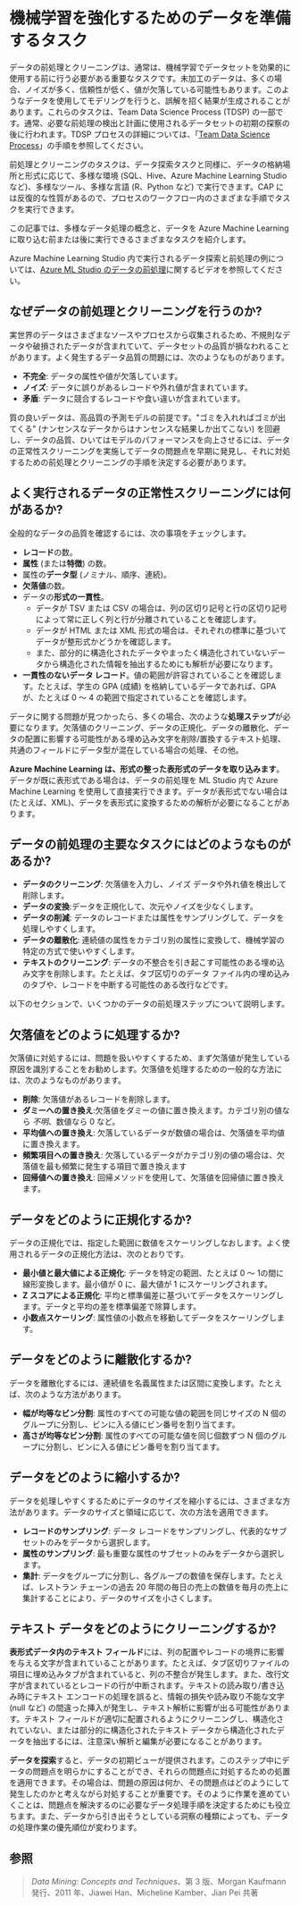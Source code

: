 <properties
	pageTitle="機械学習を強化するためのデータを準備するタスク | Microsoft Azure"
	description="データの前処理とクリーンアップを行って機械学習の準備を整えます。"
	services="machine-learning"
	documentationCenter=""
	authors="bradsev"
	manager="paulettm"
	editor="cgronlun" />

<tags
	ms.service="machine-learning"
	ms.workload="data-services"
	ms.tgt_pltfrm="na"
	ms.devlang="na"
	ms.topic="article"
	ms.date="06/14/2016" 
	ms.author="bradsev" />


# 機械学習を強化するためのデータを準備するタスク

データの前処理とクリーニングは、通常は、機械学習でデータセットを効果的に使用する前に行う必要がある重要なタスクです。未加工のデータは、多くの場合、ノイズが多く、信頼性が低く、値が欠落している可能性もあります。このようなデータを使用してモデリングを行うと、誤解を招く結果が生成されることがあります。これらのタスクは、Team Data Science Process (TDSP) の一部です。通常、必要な前処理の検出と計画に使用されるデータセットの初期の探察の後に行われます。TDSP プロセスの詳細については、「[Team Data Science Process](https://azure.microsoft.com/documentation/learning-paths/cortana-analytics-process/)」の手順を参照してください。

前処理とクリーニングのタスクは、データ探索タスクと同様に、データの格納場所と形式に応じて、多様な環境 (SQL、Hive、Azure Machine Learning Studio など)、多様なツール、多様な言語 (R、Python など) で実行できます。CAP には反復的な性質があるので、プロセスのワークフロー内のさまざまな手順でタスクを実行できます。

この記事では、多様なデータ処理の概念と、データを Azure Machine Learning に取り込む前または後に実行できるさまざまなタスクを紹介します。

Azure Machine Learning Studio 内で実行されるデータ探索と前処理の例については、[Azure ML Studio のデータの前処理](https://azure.microsoft.com/documentation/videos/preprocessing-data-in-azure-ml-studio/)に関するビデオを参照してください。


## なぜデータの前処理とクリーニングを行うのか?

実世界のデータはさまざまなソースやプロセスから収集されるため、不規則なデータや破損されたデータが含まれていて、データセットの品質が損なわれることがあります。よく発生するデータ品質の問題には、次のようなものがあります。

* **不完全**: データの属性や値が欠落しています。
* **ノイズ**: データに誤りがあるレコードや外れ値が含まれています。
* **矛盾**: データに競合するレコードや食い違いが含まれています。

質の良いデータは、高品質の予測モデルの前提です。"ゴミを入れればゴミが出てくる" (ナンセンスなデータからはナンセンスな結果しか出てこない) を回避し、データの品質、ひいてはモデルのパフォーマンスを向上させるには、データの正常性スクリーニングを実施してデータの問題点を早期に発見し、それに対処するための前処理とクリーニングの手順を決定する必要があります。

## よく実行されるデータの正常性スクリーニングには何があるか?

全般的なデータの品質を確認するには、次の事項をチェックします。

* **レコード**の数。
* **属性** (または**特徴**) の数。
* 属性の**データ型** (ノミナル、順序、連続)。
* **欠落値**の数。
* データの**形式の一貫性**。
	* データが TSV または CSV の場合は、列の区切り記号と行の区切り記号によって常に正しく列と行が分離されていることを確認します。
	* データが HTML または XML 形式の場合は、それぞれの標準に基づいてデータが整形式かどうかを確認します。
	* また、部分的に構造化されたデータやまったく構造化されていないデータから構造化された情報を抽出するためにも解析が必要になります。
* **一貫性のないデータ レコード**。値の範囲が許容されていることを確認します。たとえば、学生の GPA (成績) を格納しているデータであれば、GPA が、たとえば 0 ～ 4 の範囲で指定されていることを確認します。

データに関する問題が見つかったら、多くの場合、次のような**処理ステップ**が必要になります。欠落値のクリーニング、データの正規化、データの離散化、データの配置に影響する可能性がある埋め込み文字を削除/置換するテキスト処理、共通のフィールドにデータ型が混在している場合の処理、その他。

**Azure Machine Learning は、形式の整った表形式のデータを取り込みます**。データが既に表形式である場合は、データの前処理を ML Studio 内で Azure Machine Learning を使用して直接実行できます。データが表形式でない場合は (たとえば、XML)、データを表形式に変換するための解析が必要になることがあります。

## データの前処理の主要なタスクにはどのようなものがあるか?

* **データのクリーニング**: 欠落値を入力し、ノイズ データや外れ値を検出して削除します。
* **データの変換**:データを正規化して、次元やノイズを少なくします。
* **データの削減**: データのレコードまたは属性をサンプリングして、データを処理しやすくします。
* **データの離散化**: 連続値の属性をカテゴリ別の属性に変換して、機械学習の特定の方式で使いやすくします。
* **テキストのクリーニング**: データの不整合を引き起こす可能性のある埋め込み文字を削除します。たとえば、タブ区切りのデータ ファイル内の埋め込みのタブや、レコードを中断する可能性のある改行などです。

以下のセクションで、いくつかのデータの前処理ステップについて説明します。

## 欠落値をどのように処理するか?

欠落値に対処するには、問題を扱いやすくするため、まず欠落値が発生している原因を識別することをお勧めします。欠落値を処理するための一般的な方法には、次のようなものがあります。

* **削除**: 欠落値があるレコードを削除します。
* **ダミーへの置き換え**:欠落値をダミーの値に置き換えます。カテゴリ別の値なら _不明_、数値なら 0 など。
* **平均値への置き換え**: 欠落しているデータが数値の場合は、欠落値を平均値に置き換えます。
* **頻繁項目への置き換え**: 欠落しているデータがカテゴリ別の値の場合は、欠落値を最も頻繁に発生する項目で置き換えます
* **回帰値への置き換え**: 回帰メソッドを使用して、欠落値を回帰値に置き換えます。  

## データをどのように正規化するか?

データの正規化では、指定した範囲に数値をスケーリングしなおします。よく使用されるデータの正規化方法は、次のとおりです。

* **最小値と最大値による正規化**: データを特定の範囲、たとえば 0 ～ 1の間に線形変換します。最小値が 0 に、最大値が 1 にスケーリングされます。
* **Z スコアによる正規化**: 平均と標準偏差に基づいてデータをスケーリングします。データと平均の差を標準偏差で除算します。
* **小数点スケーリング**: 属性値の小数点を移動してデータをスケーリングします。  

## データをどのように離散化するか?

データを離散化するには、連続値を名義属性または区間に変換します。たとえば、次のような方法があります。

* **幅が均等なビン分割**: 属性のすべての可能な値の範囲を同じサイズの N 個のグループに分割し、ビンに入る値にビン番号を割り当てます。
* **高さが均等なビン分割**: 属性のすべての可能な値を同じ個数ずつ N 個のグループに分割し、ビンに入る値にビン番号を割り当てます。  

## データをどのように縮小するか?

データを処理しやすくするためにデータのサイズを縮小するには、さまざまな方法があります。データのサイズと領域に応じて、次の方法を適用できます。

* **レコードのサンプリング**: データ レコードをサンプリングし、代表的なサブセットのみをデータから選択します。
* **属性のサンプリング**: 最も重要な属性のサブセットのみをデータから選択します。  
* **集計**: データをグループに分割し、各グループの数値を保存します。たとえば、レストラン チェーンの過去 20 年間の毎日の売上の数値を毎月の売上に集計することにより、データのサイズを小さくします。  

## テキスト データをどのようにクリーニングするか?

**表形式データ内のテキスト フィールド**には、列の配置やレコードの境界に影響を与える文字が含まれていることがあります。たとえば、タブ区切りファイルの項目に埋め込みタブが含まれていると、列の不整合が発生します。また、改行文字が含まれているとレコードの行が中断されます。テキストの読み取り/書き込み時にテキスト エンコードの処理を誤ると、情報の損失や読み取り不能な文字 (null など) の間違った挿入が発生し、テキスト解析に影響が出る可能性があります。テキスト フィールドが適切に配置されるようにクリーニングし、構造化されていない、または部分的に構造化されたテキスト データから構造化されたデータを抽出するには、注意深い解析と編集が必要になることがあります。

**データを探索**すると、データの初期ビューが提供されます。このステップ中にデータの問題点を明らかにすることができ、それらの問題点に対処するための処置を適用できます。その場合は、問題の原因は何か、その問題点はどのようにして発生したのかと考えながら対処することが重要です。そのように作業を進めていくことは、問題点を解決するのに必要なデータ処理手順を決定するためにも役立ちます。また、データから引き出そうとしている洞察の種類によっても、データの処理作業の優先順位が変わります。

## 参照

>*Data Mining: Concepts and Techniques*、第 3 版、Morgan Kaufmann 発行、2011 年、Jiawei Han、Micheline Kamber、Jian Pei 共著

<!---HONumber=AcomDC_0622_2016-->